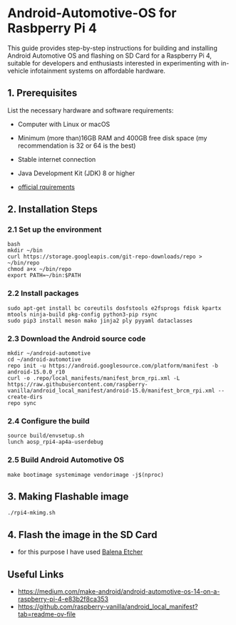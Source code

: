 # Android-Automotive-OS for Rasbperry Pi 4
This guide provides step-by-step instructions for building and installing Android Automotive OS and flashing on SD Card for a Raspberry Pi 4, suitable for developers and enthusiasts interested in experimenting with in-vehicle infotainment systems on affordable hardware.

## 1. Prerequisites
List the necessary hardware and software requirements:
- Computer with Linux or macOS
- Minimum (more than)16GB RAM and 400GB free disk space (my recommendation is 32 or 64 is the best)
- Stable internet connection
- Java Development Kit (JDK) 8 or higher

- [official rquirements](https://source.android.com/docs/setup/start/requirements)

## 2. Installation Steps
### 2.1 Set up the environment
```
bash
mkdir ~/bin
curl https://storage.googleapis.com/git-repo-downloads/repo > ~/bin/repo
chmod a+x ~/bin/repo
export PATH=~/bin:$PATH
```
### 2.2 Install packages
```
sudo apt-get install bc coreutils dosfstools e2fsprogs fdisk kpartx mtools ninja-build pkg-config python3-pip rsync
sudo pip3 install meson mako jinja2 ply pyyaml dataclasses
```
### 2.3 Download the Android source code
```
mkdir ~/android-automotive
cd ~/android-automotive
repo init -u https://android.googlesource.com/platform/manifest -b android-15.0.0_r10
curl -o .repo/local_manifests/manifest_brcm_rpi.xml -L https://raw.githubusercontent.com/raspberry-vanilla/android_local_manifest/android-15.0/manifest_brcm_rpi.xml --create-dirs
repo sync
```
### 2.4  Configure the build
```
source build/envsetup.sh
lunch aosp_rpi4-ap4a-userdebug
```

### 2.5 Build Android Automotive OS
```
make bootimage systemimage vendorimage -j$(nproc)
```

## 3. Making Flashable image
```
./rpi4-mkimg.sh
```
## 4. Flash the image in the SD Card
- for this purpose I have used [Balena Etcher](https://etcher.balena.io/)

## Useful Links
- https://medium.com/make-android/android-automotive-os-14-on-a-raspberry-pi-4-e83b2f8ca353
- https://github.com/raspberry-vanilla/android_local_manifest?tab=readme-ov-file


  

  

